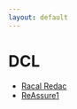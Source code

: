 ```yaml
---
layout: default
---
```

# DCL
* [Racal Redac](/assignments/Racal%20Redac.html)
* [ReAssure1](/assignments/ReAssure1.html)

